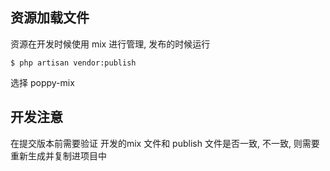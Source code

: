 ## 资源加载文件

资源在开发时候使用 mix 进行管理, 发布的时候运行 

```
$ php artisan vendor:publish 
```
选择 poppy-mix


## 开发注意

在提交版本前需要验证 开发的mix 文件和 publish 文件是否一致, 不一致, 则需要重新生成并复制进项目中
